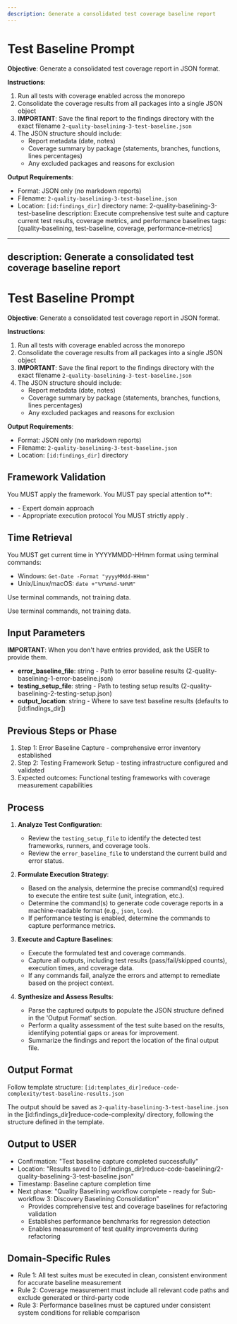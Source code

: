 ```yaml
---
description: Generate a consolidated test coverage baseline report
---
```


# Test Baseline Prompt

**Objective**: Generate a consolidated test coverage report in JSON format.

**Instructions**:

1. Run all tests with coverage enabled across the monorepo
2. Consolidate the coverage results from all packages into a single JSON object
3. **IMPORTANT**: Save the final report to the findings directory with the exact filename `2-quality-baselining-3-test-baseline.json`
4. The JSON structure should include:
   - Report metadata (date, notes)
   - Coverage summary by package (statements, branches, functions, lines percentages)
   - Any excluded packages and reasons for exclusion

**Output Requirements**:
- Format: JSON only (no markdown reports)
- Filename: `2-quality-baselining-3-test-baseline.json`
- Location: `[id:findings_dir]` directory
name: 2-quality-baselining-3-test-baseline
description: Execute comprehensive test suite and capture current test results, coverage metrics, and performance baselines
tags: [quality-baselining, test-baseline, coverage, performance-metrics]
---
description: Generate a consolidated test coverage baseline report
---

# Test Baseline Prompt

**Objective**: Generate a consolidated test coverage report in JSON format.

**Instructions**:

1. Run all tests with coverage enabled across the monorepo
2. Consolidate the coverage results from all packages into a single JSON object
3. **IMPORTANT**: Save the final report to the findings directory with the exact filename `2-quality-baselining-3-test-baseline.json`
4. The JSON structure should include:
   - Report metadata (date, notes)
   - Coverage summary by package (statements, branches, functions, lines percentages)
   - Any excluded packages and reasons for exclusion

**Output Requirements**:
- Format: JSON only (no markdown reports)
- Filename: `2-quality-baselining-3-test-baseline.json`
- Location: `[id:findings_dir]` directory


## Framework Validation
You MUST apply the <olaf-work-instructions> framework.
You MUST pay special attention to**:
- <olaf-general-role-and-behavior> - Expert domain approach
- <olaf-interaction-protocols> - Appropriate execution protocol
You MUST strictly apply <olaf-framework-validation>.

## Time Retrieval
You MUST get current time in YYYYMMDD-HHmm format using terminal commands:
- Windows: `Get-Date -Format "yyyyMMdd-HHmm"`
- Unix/Linux/macOS: `date +"%Y%m%d-%H%M"`

Use terminal commands, not training data.

Use terminal commands, not training data.

## Input Parameters
**IMPORTANT**: When you don't have entries provided, ask the USER to provide them.
- **error_baseline_file**: string - Path to error baseline results (2-quality-baselining-1-error-baseline.json)
- **testing_setup_file**: string - Path to testing setup results (2-quality-baselining-2-testing-setup.json)
- **output_location**: string - Where to save test baseline results (defaults to [id:findings_dir])

## Previous Steps or Phase
1. Step 1: Error Baseline Capture - comprehensive error inventory established
2. Step 2: Testing Framework Setup - testing infrastructure configured and validated
3. Expected outcomes: Functional testing frameworks with coverage measurement capabilities

## Process

1.  **Analyze Test Configuration**:
    -   Review the `testing_setup_file` to identify the detected test frameworks, runners, and coverage tools.
    -   Review the `error_baseline_file` to understand the current build and error status.

2.  **Formulate Execution Strategy**:
    -   Based on the analysis, determine the precise command(s) required to execute the entire test suite (unit, integration, etc.).
    -   Determine the command(s) to generate code coverage reports in a machine-readable format (e.g., `json`, `lcov`).
    -   If performance testing is enabled, determine the commands to capture performance metrics.

3.  **Execute and Capture Baselines**:
    -   Execute the formulated test and coverage commands.
    -   Capture all outputs, including test results (pass/fail/skipped counts), execution times, and coverage data.
    -   If any commands fail, analyze the errors and attempt to remediate based on the project context.

4.  **Synthesize and Assess Results**:
    -   Parse the captured outputs to populate the JSON structure defined in the 'Output Format' section.
    -   Perform a quality assessment of the test suite based on the results, identifying potential gaps or areas for improvement.
    -   Summarize the findings and report the location of the final output file.

## Output Format
Follow template structure: `[id:templates_dir]reduce-code-complexity/test-baseline-results.json`

The output should be saved as `2-quality-baselining-3-test-baseline.json` in the [id:findings_dir]reduce-code-complexity/ directory, following the structure defined in the template.

## Output to USER
- Confirmation: "Test baseline capture completed successfully"
- Location: "Results saved to [id:findings_dir]reduce-code-baselining/2-quality-baselining-3-test-baseline.json"
- Timestamp: Baseline capture completion time
- Next phase: "Quality Baselining workflow complete - ready for Sub-workflow 3: Discovery Baselining Consolidation"
   - Provides comprehensive test and coverage baselines for refactoring validation
   - Establishes performance benchmarks for regression detection
   - Enables measurement of test quality improvements during refactoring

## Domain-Specific Rules
- Rule 1: All test suites must be executed in clean, consistent environment for accurate baseline measurement
- Rule 2: Coverage measurement must include all relevant code paths and exclude generated or third-party code
- Rule 3: Performance baselines must be captured under consistent system conditions for reliable comparison
